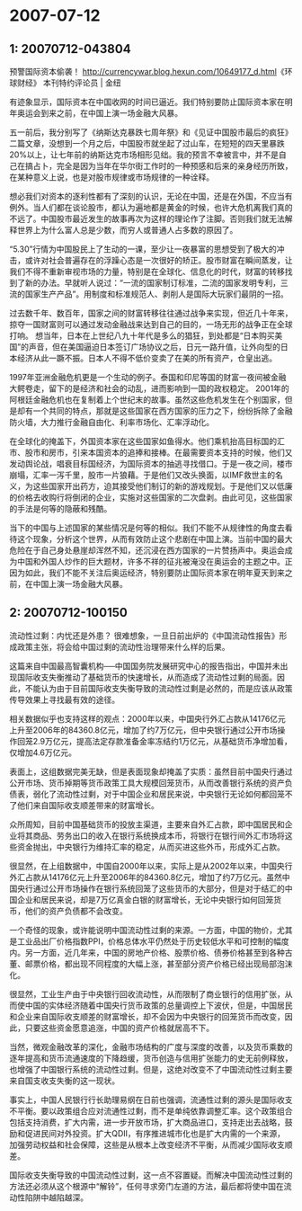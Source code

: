 # 2007-07-12

## 1: 20070712-043804

预警国际资本偷袭！	  	 <http://currencywar.blog.hexun.com/10649177_d.html>《环球财经》 本刊特约评论员 | 金纽

有迹象显示，国际资本在中国收网的时间已逼近。我们特别要防止国际资本家在明年奥运会到来之前，在中国上演一场金融大风暴。

五一前后，我分别写了《纳斯达克暴跌七周年祭》和《见证中国股市最后的疯狂》二篇文章，没想到一个月之后，中国股市就坐起了过山车，在短短的四天里暴跌 20%以上，让七年前的纳斯达克市场相形见绌。我的预言不幸被言中，并不是自己在搞占卜，完全是因为当年在华尔街工作时的一种预感和后来的亲身经历所致，在某种意义上说，也是对股市规律或市场规律的一种诠释。

想必我们对资本的逐利性都有了深刻的认识，无论在中国，还是在外国，不应当有例外。当人们都在谈论股市，都认为遍地都是黄金的时候，也许大危机离我们真的不远了。中国股市最近发生的故事再次为这样的理论作了注脚。否则我们就无法解释世界上为什么富人总是少数，而穷人或普通人占多数的原因了。

“5.30”行情为中国股民上了生动的一课，至少让一夜暴富的思想受到了极大的冲击，或许对社会普遍存在的浮躁心态是一次很好的矫正。股市财富在瞬间蒸发，让我们不得不重新审视市场的力量，特别是在全球化、信息化的时代，财富的转移找到了新的办法。早就听人说过：“一流的国家制订标准，二流的国家发明专利，三流的国家生产产品”。用制度和标准规范人、剥削人是国际大玩家们最阴的一招。

过去数千年、数百年，国家之间的财富转移往往通过战争来实现，但近几十年来，掠夺一国财富则可以通过发动金融战来达到自己的目的，一场无形的战争正在全球打响。 想当年，日本在上世纪八九十年代是多么的猖狂，到处都是“日本购买美国”的声音，但在美国逼迫日本签订广场协议之后，日元一路升值，让外向型的日本经济从此一蹶不振。日本人不得不低价变卖了在美的所有资产，仓皇出逃。

1997年亚洲金融危机更是一个生动的例子。泰国和印尼等国的财富一夜间被金融大鳄卷走，留下的是经济和社会的动乱，进而影响到一国的政权稳定。 2001年的阿根廷金融危机也在复制着上个世纪末的故事。虽然这些危机发生在个别国家，但是却有一个共同的特点，那就是这些国家在西方国家的压力之下，纷纷拆除了金融防火墙，大力推行金融自由化、利率市场化、汇率浮动化。

在全球化的掩盖下，外国资本家在这些国家如鱼得水。他们乘机抬高目标国的汇市、股市和房市，引来本国资本的追捧和接棒。在最需要资本支持的时候，他们又发动舆论战，唱衰目标国经济，为国际资本的抽逃寻找借口。于是一夜之间，楼市崩塌，汇率一泻千里，股市一片狼藉。于是他们又改头换面，以IMF救世主的名义，为这些国家开出药方，迫其接受他们制订的新的游戏规划。于是他们又以低廉的价格去收购行将倒闭的企业，实施对这些国家的二次盘剥。由此可见，这些国家的手法是何等的隐蔽和残酷。

当下的中国与上述国家的某些情况是何等的相似。我们不能不从规律性的角度去看待这个现象，分析这个世界，从而有效防止这个悲剧在中国上演。当前中国的最大危险在于自己身处悬崖却浑然不知，还沉浸在西方国家的一片赞扬声中。奥运会成为中国和外国人炒作的巨大题材，许多不祥的征兆被淹没在奥运会的主题之中。正因为如此，我们不能不关注后奥运经济，特别要防止国际资本家在明年夏天到来之前，在中国上演一场金融大风暴。

## 2: 20070712-100150

流动性过剩：内忧还是外患？ 很难想象，一旦日前出炉的《中国流动性报告》形成政策主张，将会给中国过剩的流动性治理带来什么样的后果。

这篇来自中国最高智囊机构──中国国务院发展研究中心的报告指出，中国并未出现国际收支失衡推动了基础货币的快速增长，从而造成了流动性过剩的局面。因此，不能认为由于目前国际收支失衡导致的流动性过剩是必然的，而是应该从政策传导效果上寻找最有效的途径。

相关数据似乎也支持这样的观点：2000年以来，中国央行外汇占款从14176亿元上升至2006年的84360.8亿元，增加了约7万亿元，但中央银行通过公开市场操作回笼2.9万亿元，提高法定存款准备金率冻结约1万亿元，从基础货币净增加看，仅增加4.6万亿元。

表面上，这组数据完美无缺，但是表面现象却掩盖了实质：虽然目前中国央行通过公开市场、货币掉期等货币政策工具大规模回笼货币，从而改善银行系统的资产负债表，弱化了流动性过剩，对于中国企业和居民来说，中央银行无论如何都回笼不了他们来自国际收支顺差带来的财富增长。

众所周知，目前中国基础货币的投放主渠道，主要来自外汇占款，即中国居民和企业将其商品、劳务出口的收入在银行系统换成本币，将银行在银行间外汇市场将这些资金抛出，中央银行为维持汇率的稳定，从而买进这些外币，形成外汇占款。

很显然，在上组数据中，中国自2000年以来，实际上是从2002年以来，中国央行外汇占款从14176亿元上升至2006年的84360.8亿元，增加了约7万亿元。虽然中国央行通过公开市场操作在银行系统回笼了这些货币的大部分，但是对于结汇的中国企业和居民来说，却是7万亿真金白银的财富增长，无论中央银行如何回笼货币，他们的资产负债都不会改变。

一个奇怪的现象，或许能说明中国流动性过剩的来源。一方面，中国的物价，尤其是工业品出厂价格指数PPI，价格总体水平仍然处于历史较低水平和可控制的幅度内。另一方面，近几年来，中国的房地产价格、股票价格、债券价格甚至到各种古董、邮票价格，都出现不同程度的大幅上涨，甚至部分资产价格已经出现局部泡沫化。

很显然，工业生产由于中央银行回收流动性，从而限制了商业银行的信用扩张，从而使中国的实体经济随着中国央行货币政策的总量调控上下波伏，但是，中国居民和企业来自国际收支顺差的财富增长，却不会因为中央银行的回笼货币而改变，因此，只要这些资金愿意追涨，中国的资产价格就居高不下。

当然，微观金融改革的深化，金融市场结构的广度与深度的改善，以及货币乘数的逐年提高和货币流通速度的下降趋缓，货币创造与信用扩张能力的史无前例释放，也增强了中国银行系统的流动性过剩。但是，这绝对改变不了中国流动性过剩主要来自国支收支失衡的这一现状。

事实上，中国人民银行行长助理易纲在日前也强调，流通性过剩的源头是国际收支不平衡。要以政策组合应对流通性过剩，而不是单纯依靠调整汇率。这个政策组合包括支持消费，扩大内需，进一步开放市场，扩大商品进口，支持走出去战略，鼓励和促进民间对外投资。扩大QDII，有序推进城市化也是扩大内需的一个来源，加强劳动权益和社会保障，这些是从根本上改变经济不平衡，从而减少国际收支顺差。

国际收支失衡导致的中国流动性过剩，这一点不容置疑。而解决中国流动性过剩的方法还必须从这个根源中“解铃”，任何寻求旁门左道的方法，最后都将使中国在流动性陷阱中越陷越深。


